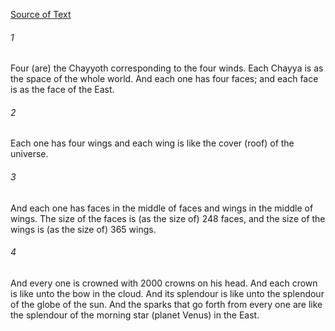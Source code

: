[Source of Text](https://github.com/scrollmapper/bible_databases_deuterocanonical)

###### 1
Four (are) the Chayyoth corresponding to the four winds. Each Chayya is as the space of the whole world. And each one has four faces; and each face is as the face of the East.

###### 2
Each one has four wings and each wing is like the cover (roof) of the universe.

###### 3
And each one has faces in the middle of faces and wings in the middle of wings. The size of the faces is (as the size of) 248 faces, and the size of the wings is (as the size of) 365 wings.

###### 4
And every one is crowned with 2000 crowns on his head. And each crown is like unto the bow in the cloud. And its splendour is like unto the splendour of the globe of the sun. And the sparks that go forth from every one are like the splendour of the morning star (planet Venus) in the East.